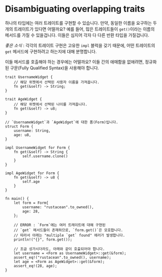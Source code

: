 # Disambiguating overlapping traits

하나의 타입에는 여러 트레이트를 구현할 수 있습니다. 만약, 동일한 이름을 요구하는 두 개의 트레이트가 있다면 어떨까요? 예를 들어, 많은 트레이트들이 `get()`이라는 이름의 메서드를 가질 수 있을겁니다. 이들은 심지어 각자 다 다른 반환 타입을 가질겁니다.

*좋은 소식* : 각각의 트레이트 구현은 고유한 `impl` 블럭을 갖기 때문에, 어떤 트레이트의 `get` 메서드에 구현하려고 하는지에 대해 분명합니다.

이들 메서드를 호출해야 하는 경우에는 어떨까요? 이들 간의 애매함을 없애려면, 정규화된 구문(Fully Qualified Syntax)을 사용해야 합니다.

```rust,editable
trait UsernameWidget {
    // 해당 위젯에서 선택된 사용자 이름을 가져옵니다.
    fn get(&self) -> String;
}

trait AgeWidget {
    // 해당 위젯에서 선택된 나이를 가져옵니다.
    fn get(&self) -> u8;
}

// `UsernameWidget`과 `AgeWidget`에 대한 폼(Form)입니다.
struct Form {
    username: String,
    age: u8,
}

impl UsernameWidget for Form {
    fn get(&self) -> String {
        self.username.clone()
    }
}

impl AgeWidget for Form {
    fn get(&self) -> u8 {
        self.age
    }
}

fn main() {
    let form = Form{
        username: "rustacean".to_owned(),
        age: 28,
    };

    // ERROR : `Form`에는 여러 트레이트에 대해 구현된
    // `get` 메서드들이 존재하므로, `form.get()`은 모호합니다.
    // 따라서 아래는 "multiple `get` found" 에러가 발생합니다.
    println!("{}", form.get());

    // 조금 성가시더라도, 아래와 같이 호출되어야 합니다.
    let username = <Form as UsernameWidget>::get(&form);
    assert_eq!("rustacean".to_owned(), username);
    let age = <Form as AgeWidget>::get(&form);
    assert_eq!(28, age);
}
```